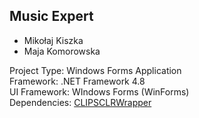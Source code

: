 ## Music Expert
- Mikołaj Kiszka
- Maja Komorowska

Project Type: Windows Forms Application </br>
Framework: .NET Framework 4.8 </br>
UI Framework: WIndows Forms (WinForms) </br>
Dependencies: [CLIPSCLRWrapper](https://sourceforge.net/projects/clipsrules/files/CLIPS/6.40/)
